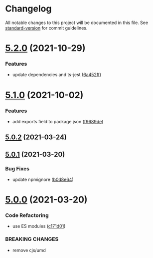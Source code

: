 # Changelog

All notable changes to this project will be documented in this file. See [standard-version](https://github.com/conventional-changelog/standard-version) for commit guidelines.

# [5.2.0](https://github.com/dmnsgn/async-preloader/compare/v5.1.0...v5.2.0) (2021-10-29)


### Features

* update dependencies and ts-jest ([6a452ff](https://github.com/dmnsgn/async-preloader/commit/6a452ffd35f11e5085d4b3945c180b81fb933815))



# [5.1.0](https://github.com/dmnsgn/async-preloader/compare/v5.0.2...v5.1.0) (2021-10-02)


### Features

* add exports field to package.json ([f9689de](https://github.com/dmnsgn/async-preloader/commit/f9689de1dada6c2b0140a1e5821c4eb869ee47d8))



## [5.0.2](https://github.com/dmnsgn/async-preloader/compare/v5.0.1...v5.0.2) (2021-03-24)



## [5.0.1](https://github.com/dmnsgn/async-preloader/compare/v5.0.0...v5.0.1) (2021-03-20)


### Bug Fixes

* update npmignore ([b0d8e64](https://github.com/dmnsgn/async-preloader/commit/b0d8e64d4c4de183c9e61f78feab21731cd8f1e0))



# [5.0.0](https://github.com/dmnsgn/async-preloader/compare/v4.9.2...v5.0.0) (2021-03-20)


### Code Refactoring

* use ES modules ([c171d01](https://github.com/dmnsgn/async-preloader/commit/c171d0178f27b5e04fff7ea02260517b062e9e24))


### BREAKING CHANGES

* remove cjs/umd
